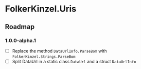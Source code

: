 ﻿# FolkerKinzel.Uris
## Roadmap

### 1.0.0-alpha.1
- [ ] Replace the method `DataUrlInfo.ParseBom` with `FolkerKinzel.Strings.ParseBom`
- [ ] Split DataUrl in a static class `DataUrl` and a struct `DataUrlInfo`